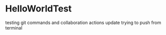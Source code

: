 # HelloWorldTest
testing git commands and collaboration actions
update trying to push from terminal
